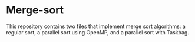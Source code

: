 # Merge-sort
This repository contains two files that implement merge sort algorithms: a regular sort, a parallel sort using OpenMP, and a parallel sort with Taskbag.
